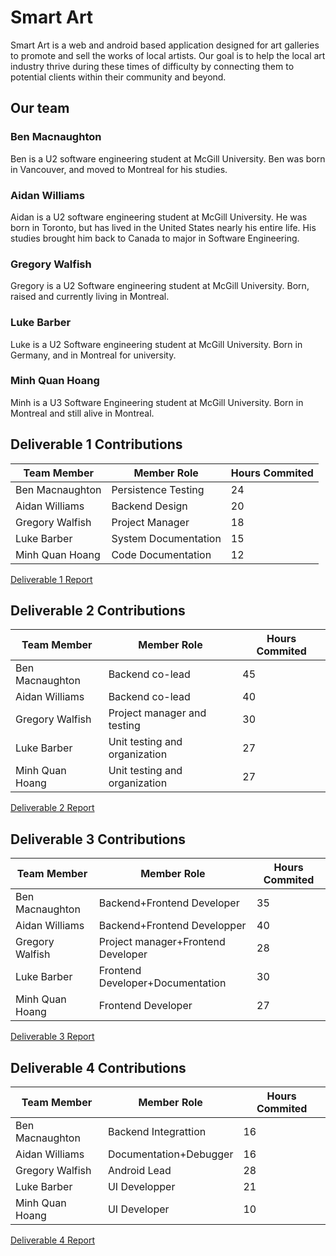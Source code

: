 # Smart Art
Smart Art is a web and android based application designed for art galleries to promote and sell the works of local artists.
Our goal is to help the local art industry thrive during these times of difficulty by connecting them to potential clients within their community and beyond.

## Our team
### Ben Macnaughton
Ben is a U2 software engineering student at McGill University. Ben was born in Vancouver, and moved to Montreal for his studies.
### Aidan Williams  
Aidan is a U2 software engineering student at McGill University. He was born in Toronto, but has lived in the United States nearly his entire life. His studies brought him back to Canada to major in Software Engineering.
### Gregory Walfish
Gregory is a U2 Software engineering student at McGill University. Born, raised and currently living in Montreal.
### Luke Barber
Luke is a U2 Software engineering student at McGill University. Born in Germany, and in Montreal for university.
### Minh Quan Hoang
Minh is a U3 Software Engineering student at McGill University. Born in Montreal and still alive in Montreal.



## Deliverable 1 Contributions
| Team Member      | Member Role          | Hours Commited  |
| -----------------| -------------------- | --------------- |
| Ben Macnaughton  | Persistence Testing  |        24       |
| Aidan Williams   | Backend Design       |        20       |
| Gregory Walfish  | Project Manager      |        18       |
| Luke Barber      | System Documentation |        15       |
| Minh Quan Hoang  | Code Documentation   |        12       |

[Deliverable 1 Report](https://github.com/McGill-ECSE321-Fall2020/project-group-12/wiki/Report)
## Deliverable 2 Contributions
| Team Member      | Member Role                      | Hours Commited  |
| -----------------| ---------------------------------| --------------- |
| Ben Macnaughton  | Backend co-lead                  |       45        |
| Aidan Williams   | Backend co-lead                  |       40        |
| Gregory Walfish  | Project manager and testing      |       30        |
| Luke Barber      | Unit testing and organization    |       27        |
| Minh Quan Hoang  | Unit testing and organization    |       27        |

[Deliverable 2 Report](https://github.com/McGill-ECSE321-Fall2020/project-group-12/wiki/Report2)

## Deliverable 3 Contributions
| Team Member      | Member Role                         | Hours Commited  |
| -----------------| --------------------------         | --------------- |
| Ben Macnaughton  | Backend+Frontend Developer         |          35       |
| Aidan Williams   | Backend+Frontend Developper        |          40       |
| Gregory Walfish  | Project manager+Frontend Developer |       28          |
| Luke Barber      | Frontend Developer+Documentation   |          30       |
| Minh Quan Hoang  | Frontend Developer                 |         27        |

[Deliverable 3 Report](https://github.com/McGill-ECSE321-Fall2020/project-group-12/wiki/Report3)

## Deliverable 4 Contributions
| Team Member      | Member Role            | Hours Commited  |
| -----------------| ----------------------| --------------- |
| Ben Macnaughton  | Backend Integrattion   |      16         |
| Aidan Williams   |  Documentation+Debugger|       16        |
| Gregory Walfish  | Android Lead           |       28       |
| Luke Barber      |    UI Developper       |       21         |
| Minh Quan Hoang  |    UI Developer        |      10         |

[Deliverable 4 Report](https://github.com/McGill-ECSE321-Fall2020/project-group-12/wiki/Report4)
